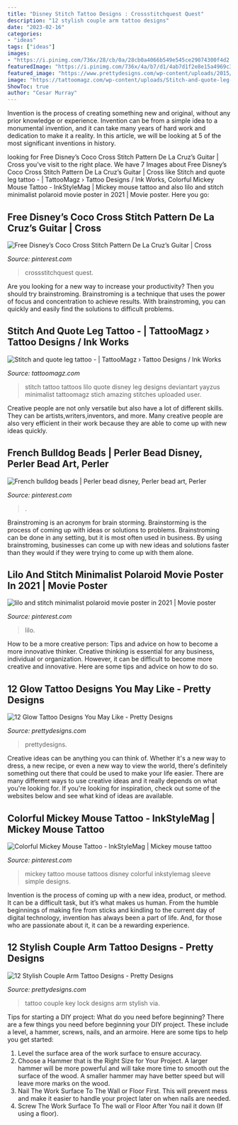 ```yaml
---
title: "Disney Stitch Tattoo Designs : Crossstitchquest Quest"
description: "12 stylish couple arm tattoo designs"
date: "2023-02-16"
categories:
- "ideas"
tags: ["ideas"]
images:
- "https://i.pinimg.com/736x/28/cb/0a/28cb0a4066b549e545ce29074300f4d2.jpg"
featuredImage: "https://i.pinimg.com/736x/4a/b7/d1/4ab7d1f2e8e15a4969c33871af264ca4.jpg"
featured_image: "https://www.prettydesigns.com/wp-content/uploads/2015/01/Horrible-Glow-Tattoo.jpg"
image: "https://tattoomagz.com/wp-content/uploads/Stitch-and-quote-leg-tattoo.jpg"
ShowToc: true
author: "Cesar Murray"
---
```



Invention is the process of creating something new and original, without any prior knowledge or experience. Invention can be from a simple idea to a monumental invention, and it can take many years of hard work and dedication to make it a reality. In this article, we will be looking at 5 of the most significant inventions in history.

	

		
looking for Free Disney’s Coco Cross Stitch Pattern De La Cruz’s Guitar | Cross you've visit to the right place. We have 7 Images about Free Disney’s Coco Cross Stitch Pattern De La Cruz’s Guitar | Cross like Stitch and quote leg tattoo - | TattooMagz › Tattoo Designs / Ink Works, Colorful Mickey Mouse Tattoo - InkStyleMag | Mickey mouse tattoo and also lilo and stitch minimalist polaroid movie poster in 2021 | Movie poster. Here you go:
		
    
## Free Disney’s Coco Cross Stitch Pattern De La Cruz’s Guitar | Cross

<img loading=lazy src="https://i.pinimg.com/736x/28/cb/0a/28cb0a4066b549e545ce29074300f4d2.jpg" onerror="this.onerror=null;this.src='https://tse3.mm.bing.net/th?id=OIP.YGPOMMS1-O1jbPK5nAObIQHaNx&amp;pid=15.1';" alt="Free Disney’s Coco Cross Stitch Pattern De La Cruz’s Guitar | Cross">

_Source: pinterest.com_

>crossstitchquest quest. 

	

Are you looking for a new way to increase your productivity? Then you should try brainstroming. Brainstroming is a technique that uses the power of focus and concentration to achieve results. With brainstroming, you can quickly and easily find the solutions to difficult problems.

    
## Stitch And Quote Leg Tattoo - | TattooMagz › Tattoo Designs / Ink Works

<img loading=lazy src="https://tattoomagz.com/wp-content/uploads/Stitch-and-quote-leg-tattoo.jpg" onerror="this.onerror=null;this.src='https://tse2.mm.bing.net/th?id=OIP.RNpUxIFb-CqYneJiR9WZMAHaLH&amp;pid=15.1';" alt="Stitch and quote leg tattoo - | TattooMagz › Tattoo Designs / Ink Works">

_Source: tattoomagz.com_

>stitch tattoo tattoos lilo quote disney leg designs deviantart yayzus minimalist tattoomagz stich amazing stitches uploaded user. 

	

Creative people are not only versatile but also have a lot of different skills. They can be artists,writers,inventors, and more. Many creative people are also very efficient in their work because they are able to come up with new ideas quickly.

    
## French Bulldog Beads | Perler Bead Disney, Perler Bead Art, Perler

<img loading=lazy src="https://i.pinimg.com/736x/4a/b7/d1/4ab7d1f2e8e15a4969c33871af264ca4.jpg" onerror="this.onerror=null;this.src='https://tse1.mm.bing.net/th?id=OIP.B1_mrbDDbD1McaEpGNfRdgHaJ3&amp;pid=15.1';" alt="French bulldog beads | Perler bead disney, Perler bead art, Perler">

_Source: pinterest.com_

>. 

	

Brainstroming is an acronym for brain storming. Brainstorming is the process of coming up with ideas or solutions to problems. Brainstroming can be done in any setting, but it is most often used in business. By using brainstroming, businesses can come up with new ideas and solutions faster than they would if they were trying to come up with them alone.

    
## Lilo And Stitch Minimalist Polaroid Movie Poster In 2021 | Movie Poster

<img loading=lazy src="https://i.pinimg.com/736x/03/0a/39/030a392d0ba4f19079793445ad29156c.jpg" onerror="this.onerror=null;this.src='https://tse3.mm.bing.net/th?id=OIP.87nAsxcpcGEbLlupwy3H9AHaKe&amp;pid=15.1';" alt="lilo and stitch minimalist polaroid movie poster in 2021 | Movie poster">

_Source: pinterest.com_

>lilo. 

	

How to be a more creative person: Tips and advice on how to become a more innovative thinker.
Creative thinking is essential for any business, individual or organization. However, it can be difficult to become more creative and innovative. Here are some tips and advice on how to do so.

    
## 12 Glow Tattoo Designs You May Like - Pretty Designs

<img loading=lazy src="https://www.prettydesigns.com/wp-content/uploads/2015/01/Horrible-Glow-Tattoo.jpg" onerror="this.onerror=null;this.src='https://tse2.mm.bing.net/th?id=OIP.b7uykwtQDGVVLB8-iN3RcgHaNx&amp;pid=15.1';" alt="12 Glow Tattoo Designs You May Like - Pretty Designs">

_Source: prettydesigns.com_

>prettydesigns. 

	

Creative ideas can be anything you can think of. Whether it's a new way to dress, a new recipe, or even a new way to view the world, there's definitely something out there that could be used to make your life easier. There are many different ways to use creative ideas and it really depends on what you're looking for. If you're looking for inspiration, check out some of the websites below and see what kind of ideas are available.

    
## Colorful Mickey Mouse Tattoo - InkStyleMag | Mickey Mouse Tattoo

<img loading=lazy src="https://i.pinimg.com/736x/70/a7/96/70a7965c11e77ce29a9f4e7220cd6620.jpg" onerror="this.onerror=null;this.src='https://tse1.mm.bing.net/th?id=OIP.oyzkXovzvHgL4WRZFwPw2QHaLT&amp;pid=15.1';" alt="Colorful Mickey Mouse Tattoo - InkStyleMag | Mickey mouse tattoo">

_Source: pinterest.com_

>mickey tattoo mouse tattoos disney colorful inkstylemag sleeve simple designs. 

	

Invention is the process of coming up with a new idea, product, or method. It can be a difficult task, but it’s what makes us human. From the humble beginnings of making fire from sticks and kindling to the current day of digital technology, invention has always been a part of life. And, for those who are passionate about it, it can be a rewarding experience.

    
## 12 Stylish Couple Arm Tattoo Designs - Pretty Designs

<img loading=lazy src="https://www.prettydesigns.com/wp-content/uploads/2014/10/Lock-and-Key-Tattoo.jpg" onerror="this.onerror=null;this.src='https://tse2.mm.bing.net/th?id=OIP.NLmrjMJAuGlWf27Z8kxHhgHaJ4&amp;pid=15.1';" alt="12 Stylish Couple Arm Tattoo Designs - Pretty Designs">

_Source: prettydesigns.com_

>tattoo couple key lock designs arm stylish via. 

	

Tips for starting a DIY project: What do you need before beginning?
There are a few things you need before beginning your DIY project. These include a level, a hammer, screws, nails, and an armoire. Here are some tips to help you get started:
1. Level the surface area of the work surface to ensure accuracy.
2. Choose a Hammer that is the Right Size for Your Project. A larger hammer will be more powerful and will take more time to smooth out the surface of the wood. A smaller hammer may have better speed but will leave more marks on the wood.
3. Nail The Work Surface To The Wall or Floor First. This will prevent mess and make it easier to handle your project later on when nails are needed.
4. Screw The Work Surface To The wall or Floor After You nail it down (If using a floor).

